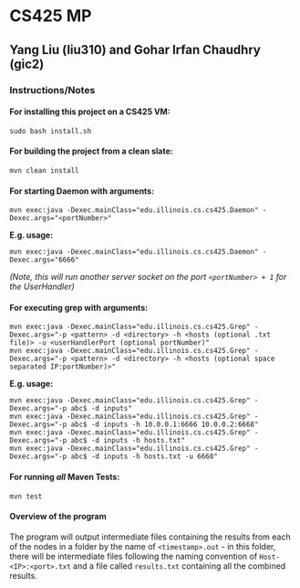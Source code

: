 # CS425 MP
## Yang Liu (liu310) and Gohar Irfan Chaudhry (gic2)

### Instructions/Notes

#### For installing this project on a CS425 VM:
```
sudo bash install.sh
```

#### For building the project from a clean slate:
```
mvn clean install
```

#### For starting Daemon with arguments:
```
mvn exec:java -Dexec.mainClass="edu.illinois.cs.cs425.Daemon" -Dexec.args="<portNumber>"
```
**E.g. usage:**
```
mvn exec:java -Dexec.mainClass="edu.illinois.cs.cs425.Daemon" -Dexec.args="6666"
```
*(Note, this will run another server socket on the port `<portNumber> + 1` for the UserHandler)*

#### For executing grep with arguments:
```
mvn exec:java -Dexec.mainClass="edu.illinois.cs.cs425.Grep" -Dexec.args="-p <pattern> -d <directory> -h <hosts (optional .txt file)> -u <userHandlerPort (optional portNumber)"
mvn exec:java -Dexec.mainClass="edu.illinois.cs.cs425.Grep" -Dexec.args="-p <pattern> -d <directory> -h <hosts (optional space separated IP:portNumber)>"
```
**E.g. usage:**
```
mvn exec:java -Dexec.mainClass="edu.illinois.cs.cs425.Grep" -Dexec.args="-p abc$ -d inputs"
mvn exec:java -Dexec.mainClass="edu.illinois.cs.cs425.Grep" -Dexec.args="-p abc$ -d inputs -h 10.0.0.1:6666 10.0.0.2:6668"
mvn exec:java -Dexec.mainClass="edu.illinois.cs.cs425.Grep" -Dexec.args="-p abc$ -d inputs -h hosts.txt"
mvn exec:java -Dexec.mainClass="edu.illinois.cs.cs425.Grep" -Dexec.args="-p abc$ -d inputs -h hosts.txt -u 6668"
```

#### For running *all* Maven Tests:
```
mvn test
```

#### Overview of the program
The program will output intermediate files containing the results from each of the nodes in a folder by the name of `<timestamp>.out` - in this folder, there will be intermediate files following the naming convention of `Host-<IP>:<port>.txt` and a file called `results.txt` containing all the combined results.